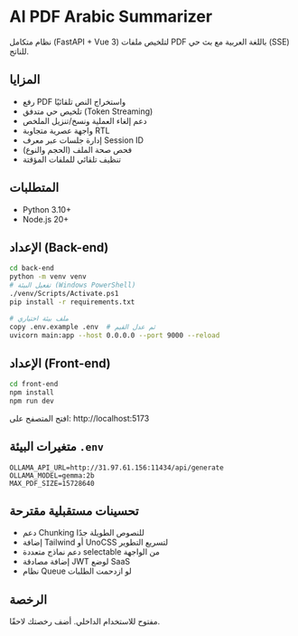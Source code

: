 # AI PDF Arabic Summarizer

نظام متكامل (FastAPI + Vue 3) لتلخيص ملفات PDF باللغة العربية مع بث حي (SSE) للناتج.

## المزايا
- رفع PDF واستخراج النص تلقائيًا
- تلخيص حي متدفق (Token Streaming)
- دعم إلغاء العملية ونسخ/تنزيل الملخص
- واجهة عصرية متجاوبة RTL
- إدارة جلسات عبر معرف Session ID
- فحص صحة الملف (الحجم والنوع)
- تنظيف تلقائي للملفات المؤقتة

## المتطلبات
- Python 3.10+
- Node.js 20+

## الإعداد (Back-end)
```bash
cd back-end
python -m venv venv
# تفعيل البيئة (Windows PowerShell)
./venv/Scripts/Activate.ps1
pip install -r requirements.txt

# ملف بيئة اختياري
copy .env.example .env  # ثم عدل القيم
uvicorn main:app --host 0.0.0.0 --port 9000 --reload
```

## الإعداد (Front-end)
```bash
cd front-end
npm install
npm run dev
```

افتح المتصفح على: http://localhost:5173

## متغيرات البيئة `.env`
```
OLLAMA_API_URL=http://31.97.61.156:11434/api/generate
OLLAMA_MODEL=gemma:2b
MAX_PDF_SIZE=15728640
```

## تحسينات مستقبلية مقترحة
- دعم Chunking للنصوص الطويلة جدًا
- إضافة Tailwind أو UnoCSS لتسريع التطوير
- دعم نماذج متعددة selectable من الواجهة
- إضافة مصادقة JWT لوضع SaaS
- نظام Queue لو ازدحمت الطلبات

## الرخصة
مفتوح للاستخدام الداخلي. أضف رخصتك لاحقًا.
